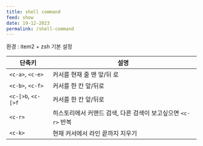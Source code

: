 ```yaml
---
title: shell command
feed: show
date: 19-12-2023
permalink: /shell-command
---
```

환경 : item2 + zsh 기본 설정

**단축키** | **설명**
-- | --
`<c-a>`, `<c-e>` | 커서를 현재 줄 맨 앞/뒤 로
`<c-b>`, `<c-f>` | 커서를 한 칸 앞/뒤로
`<c-[>b`, `<c-[>f` | 커서를 한 칸 앞/뒤로
`<c-r>` | 히스토리에서 커맨드 검색, 다른 검색이 보고싶으면 `<c-r>` 반복
`<c-k>` | 현재 커서에서 라인 끝까지 지우기
